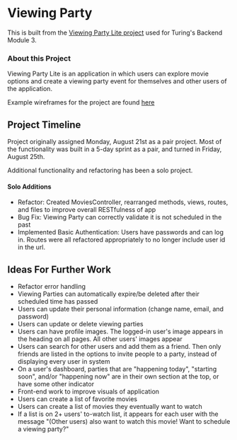 # Viewing Party

This is built from the [Viewing Party Lite project](https://backend.turing.edu/module3/projects/viewing_party_lite) used for Turing's Backend Module 3.

### About this Project

Viewing Party Lite is an application in which users can explore movie options and create a viewing party event for themselves and other users of the application.

Example wireframes for the project are found [here](https://backend.turing.edu/module3/projects/viewing_party_lite/wireframes)

## Project Timeline
Project originally assigned Monday, August 21st as a pair project. Most of the functionality was built in a 5-day sprint as a pair, and turned in Friday, August 25th.

Additional functionality and refactoring has been a solo project.
#### Solo Additions 
- Refactor: Created MoviesController, rearranged methods, views, routes, and files to improve overall RESTfulness of app
- Bug Fix: Viewing Party can correctly validate it is not scheduled in the past
- Implemented Basic Authentication: Users have passwords and can log in. Routes were all refactored appropriately to no longer include user id in the url.

## Ideas For Further Work
- Refactor error handling
- Viewing Parties can automatically expire/be deleted after their scheduled time has passed
- Users can update their personal information (change name, email, and password)
- Users can update or delete viewing parties
- Users can have profile images. The logged-in user's image appears in the heading on all pages. All other users' images appear
- Users can search for other users and add them as a friend. Then only friends are listed in the options to invite people to a party, instead of displaying every user in system
- On a user's dashboard, parties that are "happening today", "starting soon", and/or "happening now" are in their own section at the top, or have some other indicator 
- Front-end work to improve visuals of application
- Users can create a list of favorite movies
- Users can create a list of movies they eventually want to watch
- If a list is on 2+ users' to-watch list, it appears for each user with the message "(Other users) also want to watch this movie! Want to schedule a viewing party?"